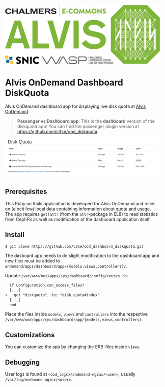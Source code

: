 ![Alvis](alvis_logo.svg)
# Alvis OnDemand Dashboard DiskQuota
Alvis OnDemand dashboard app for displaying live disk quota at [Alvis OnDemand](https://portal.c3se.chalmers.se).

> **Passenger vs Dashboard app**: This is the **dashboard** version of the diskquota app! You can find the passenger plugin version at https://github.com/c3se/ood_diskquota.

![diskquota](diskquota.png)

## Prerequisites
This Ruby on Rails application is developed for Alvis OnDemand and relies on
(albeit few) local data containing information about quota and usage.  The app
requires `getfattr` (from the `attr`-package in EL8) to read statistics from
CephFS as well as modification of the dashboard application itself.

## Install
```
$ git clone https://github.com/c3se/ood_dashboard_diskquota.git
```
The dasboard app needs to do slight modification to the dashboard app and new
files must be added to
`ondemand/apps/dashboard/app/{models,views,controllers}/`.

Update `/var/www/ood/apps/sys/dashboard/config/routes.rb`:
```
  if Configuration.can_access_files?
  [...]
+   get "diskquota", to: "disk_quota#index"
  [...]
  end
```

Place the files inside `models`, `views` and `controllers` into the respective
`/var/www/ood/apps/sys/dashboard/app/{models,views,controllers}`.

## Customizations
You can customize the app by changing the ERB-files inside `views`.

## Debugging
User logs is found at `<ood_logs>/ondemand-nginx/<user>`, usually
`/var/log/ondemand-nginx/<user>`.
